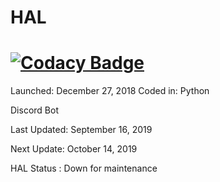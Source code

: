 # HAL
# [![Codacy Badge](https://api.codacy.com/project/badge/Grade/3b064591ab4d40a4a0b2ed87788194b3)](https://www.codacy.com?utm_source=github.com&amp;utm_medium=referral&amp;utm_content=Darkarea51/HAL&amp;utm_campaign=Badge_Grade)

Launched: December 27, 2018 
Coded in: Python

Discord Bot

Last Updated: September 16, 2019 

Next Update: October 14, 2019 

HAL Status : Down for maintenance 





